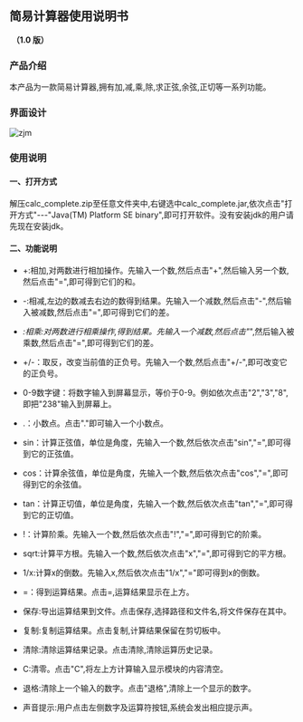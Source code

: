 ##                                简易计算器使用说明书

​                                                                                **（1.0 版）**

### 产品介绍

​	本产品为一款简易计算器,拥有加,减,乘,除,求正弦,余弦,正切等一系列功能。

### 界面设计

![zjm](https://github.com/zhoutao66686/Calculator/blob/master/zjm.png)

### 使用说明

#### 一、打开方式

解压calc_complete.zip至任意文件夹中,右键选中calc_complete.jar,依次点击"打开方式"---"Java(TM) Platform SE binary",即可打开软件。没有安装jdk的用户请先现在安装jdk。

#### 二、功能说明

* +:相加,对两数进行相加操作。先输入一个数,然后点击"+",然后输入另一个数,然后点击"=",即可得到它们的和。
* -:相减,左边的数减去右边的数得到结果。先输入一个减数,然后点击"-",然后输入被减数,然后点击"=",即可得到它们的差。
* *:相乘:对两数进行相乘操作,得到结果。先输入一个减数,然后点击"*",然后输入被乘数,然后点击"=",即可得到它们的差。

* +/-：取反，改变当前值的正负号。先输入一个数,然后点击"+/-",即可改变它的正负号。

* 0-9数字键：将数字输入到屏幕显示，等价于0-9。例如依次点击"2","3","8",即把"238"输入到屏幕上。

* .：小数点。点击"."即可输入一个小数点。
* sin：计算正弦值，单位是角度，先输入一个数,然后依次点击"sin","=",即可得到它的正弦值。
*  cos：计算余弦值，单位是角度，先输入一个数,然后依次点击"cos","=",即可得到它的余弦值。
* tan：计算正切值，单位是角度，先输入一个数,然后依次点击"tan","=",即可得到它的正切值。
* !：计算阶乘。先输入一个数,然后依次点击"!","=",即可得到它的阶乘。
* sqrt:计算平方根。先输入一个数,然后依次点击"x","=",即可得到它的平方根。
* 1/x:计算x的倒数。先输入x,然后依次点击"1/x","="即可得到x的倒数。

* =：得到运算结果。点击=,运算结果显示在上方。
* 保存:导出运算结果到文件。点击保存,选择路径和文件名,将文件保存在其中。
* 复制:复制运算结果。点击复制,计算结果保留在剪切板中。
* 清除:清除运算结果记录。点击清除,清除运算历史记录。
* C:清零。点击"C",将左上方计算输入显示模块的内容清空。
* 退格:清除上一个输入的数字。点击"退格",清除上一个显示的数字。
* 声音提示:用户点击左侧数字及运算符按钮,系统会发出相应提示声。